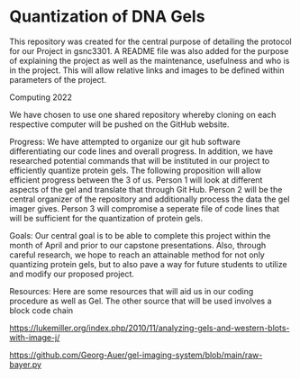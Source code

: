 # Quantization of DNA Gels 
This repository was created for the central purpose of detailing the protocol for our Project in gsnc3301. A README file was also added for the purpose of explaining the project as well as the maintenance, usefulness and who is in the project. This will allow relative links and images to be defined within parameters of the project.

Computing 2022

We have chosen to use one shared repository whereby cloning on each respective computer will be pushed on the GitHub website. 

Progress: We have attempted to organize our git hub software differentiating our code lines and overall progress. In addition, we have researched potential commands that will be instituted in our project to efficiently quantize protein gels. The following proposition will allow efficient progress between the 3 of us. Person 1 will look at different aspects of the gel and translate that through Git Hub. Person 2 will be the central organizer of the repository and additionally process the data the gel imager gives. Person 3 will compromise a seperate file of code lines that will be sufficient for the quantization of protein gels. 

Goals: Our central goal is to be able to complete this project within the month of April and prior to our capstone presentations. Also, through careful research, we hope to reach an attainable method for not only quantizing protein gels, but to also pave a way for future students to utilize and modify our proposed project. 

Resources: Here are some resources that will aid us in our coding procedure as well as Gel. The other source that will be used involves a block code chain

https://lukemiller.org/index.php/2010/11/analyzing-gels-and-western-blots-with-image-j/

https://github.com/Georg-Auer/gel-imaging-system/blob/main/raw-bayer.py

